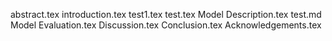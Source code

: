 abstract.tex
introduction.tex
test1.tex
test.tex
Model Description.tex
test.md
Model Evaluation.tex
Discussion.tex
Conclusion.tex
Acknowledgements.tex
